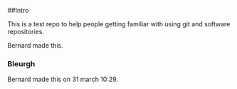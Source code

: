 ##Intro

This is a test repo to help people getting familiar with using git and software repositories.

Bernard made this.

### Bleurgh
Bernard made this on 31 march 10:29.
